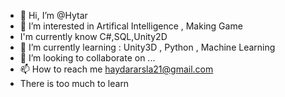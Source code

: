- 👋 Hi, I’m @Hytar
- 👀 I’m interested in Artifical Intelligence , Making Game
-    I'm currently know C#,SQL,Unity2D
- 🌱 I’m currently learning : Unity3D , Python , Machine Learning 
- 💞️ I’m looking to collaborate on ...
- 📫 How to reach me haydararsla21@gmail.com
- There is too much to learn

<!---
Hytar/Hytar is a ✨ special ✨ repository because its `README.md` (this file) appears on your GitHub profile.
You can click the Preview link to take a look at your changes.
--->
